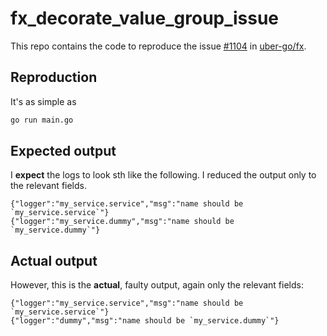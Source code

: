 # fx_decorate_value_group_issue

This repo contains the code to reproduce the issue [#1104](https://github.com/uber-go/fx/issues/1104) in [uber-go/fx](https://github.com/uber-go/fx).

## Reproduction

It's as simple as

```bash
go run main.go
```

## Expected output

I **expect** the logs to look sth like the following.
I reduced the output only to the relevant fields.

```
{"logger":"my_service.service","msg":"name should be `my_service.service`"}
{"logger":"my_service.dummy","msg":"name should be `my_service.dummy`"}
```

## Actual output

However, this is the **actual**, faulty output, again only the relevant fields:

```
{"logger":"my_service.service","msg":"name should be `my_service.service`"}
{"logger":"dummy","msg":"name should be `my_service.dummy`"}
```
